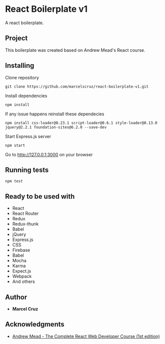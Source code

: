 # React Boilerplate v1

A react boilerplate.

## Project

This boilerplate was created based on Andrew Mead's React course.

## Installing

Clone repository

```
git clone https://github.com/marcelscruz/react-boilerplate-v1.git
```

Install dependencies
```
npm install
```

If any issue happens reinstall these dependecies
```
npm install css-loader@0.23.1 script-loader@0.6.1 style-loader@0.13.0 jquery@2.2.1 foundation-sites@6.2.0 --save-dev
```

Start Express.js server
```
npm start
```

Go to http://127.0.0.1:3000 on your browser

## Running tests

```
npm test
```

## Ready to be used with

* React
* React Router
* Redux
* Redux-thunk
* Babel
* jQuery
* Express.js
* CSS
* Firebase
* Babel
* Mocha
* Karma
* Expect.js
* Webpack
* And others

## Author

* **Marcel Cruz**

## Acknowledgments

* [Andrew Mead - The Complete React Web Developer Course (1st edition)](https://mead.io/)
